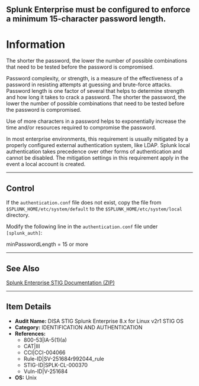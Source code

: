 ## Splunk Enterprise must be configured to enforce a minimum 15-character password length.

# Information

The shorter the password, the lower the number of possible combinations that need to be tested before the password is compromised.

Password complexity, or strength, is a measure of the effectiveness of a password in resisting attempts at guessing and brute-force attacks. Password length is one factor of several that helps to determine strength and how long it takes to crack a password. The shorter the password, the lower the number of possible combinations that need to be tested before the password is compromised.

Use of more characters in a password helps to exponentially increase the time and/or resources required to compromise the password.

In most enterprise environments, this requirement is usually mitigated by a properly configured external authentication system, like LDAP. Splunk local authentication takes precedence over other forms of authentication and cannot be disabled. The mitigation settings in this requirement apply in the event a local account is created.

---

## Control

If the `authentication.conf` file does not exist, copy the file from `$SPLUNK_HOME/etc/system/default` to the `$SPLUNK_HOME/etc/system/local` directory.

Modify the following line in the `authentication.conf` file under `[splunk_auth]`:

minPasswordLength = 15 or more  

---

## See Also

[Splunk Enterprise STIG Documentation (ZIP)](https://dl.dod.cyber.mil/wp-content/uploads/stigs/zip/U_Splunk_Enterprise_8-x_for_Linux_V2R1_STIG.zip)

---

## Item Details

- **Audit Name:** DISA STIG Splunk Enterprise 8.x for Linux v2r1 STIG OS
- **Category:** IDENTIFICATION AND AUTHENTICATION
- **References:**
  - 800-53|IA-5(1)(a)
  - CAT|III
  - CCI|CCI-004066
  - Rule-ID|SV-251684r992044_rule
  - STIG-ID|SPLK-CL-000370
  - Vuln-ID|V-251684
- **OS:** Unix

